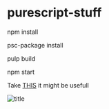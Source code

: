 # purescript-stuff

npm install

psc-package install

pulp build

npm start

Take [THIS](https://pursuit.purescript.org/) it might be usefull

![title](http://m.memegen.com/5ofasj.jpg)
